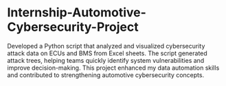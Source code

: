 # Internship-Automotive-Cybersecurity-Project
Developed a Python script that analyzed and visualized cybersecurity attack data on ECUs and BMS from Excel sheets. The script generated attack trees, helping teams quickly identify system vulnerabilities and improve decision-making. This project enhanced my data automation skills and contributed to strengthening automotive cybersecurity concepts.

